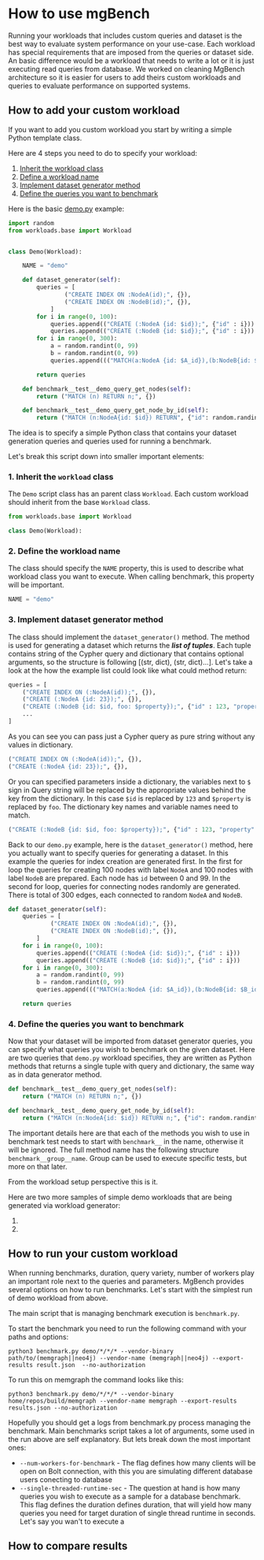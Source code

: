 # How to use mgBench

Running your workloads that includes custom queries and dataset is the best way to evaluate system performance on your use-case. Each workload has special requirements that are imposed from the queries or dataset side. An basic difference would be a workload that needs to write a lot or it is just executing read queries from database.
We worked on cleaning MgBench architecture so it is easier for users to add theirs custom workloads and queries to evaluate performance on supported systems.

## How to add your custom workload

If you want to add you custom workload you start by writing a simple Python template class.

Here are 4 steps you need to do to specify your workload:

1. [Inherit the workload class](#1-inherit-the-workload-class)
2. [Define a workload name](#2-define-the-workload-name)
3. [Implement dataset generator method](#3-implement-dataset-generator-method)
4. [Define the queries you want to benchmark](#4-define-the-queries-you-want-to-benchmark)

Here is the basic [demo.py](https://github.com/memgraph/memgraph/blob/master/tests/mgbench/workloads/demo.py) example:

```python
import random
from workloads.base import Workload


class Demo(Workload):

    NAME = "demo"

    def dataset_generator(self):
        queries = [
                ("CREATE INDEX ON :NodeA(id);", {}),
                ("CREATE INDEX ON :NodeB(id);", {}),
            ]
        for i in range(0, 100):
            queries.append(("CREATE (:NodeA {id: $id});", {"id" : i}))
            queries.append(("CREATE (:NodeB {id: $id});", {"id" : i}))
        for i in range(0, 300):
            a = random.randint(0, 99)
            b = random.randint(0, 99)
            queries.append((("MATCH(a:NodeA {id: $A_id}),(b:NodeB{id: $B_id}) CREATE (a)-[:EDGE]->(b)"), {"A_id": a, "B_id" : b}))

        return queries

    def benchmark__test__demo_query_get_nodes(self):
        return ("MATCH (n) RETURN n;", {})

    def benchmark__test__demo_query_get_node_by_id(self):
        return ("MATCH (n:NodeA{id: $id}) RETURN", {"id": random.randint(0, 99)})

```

The idea is to specify a simple Python class that contains your dataset generation queries and queries used for running a benchmark.

Let's break this script down into smaller important elements:

### 1. Inherit the `workload` class
The `Demo` script class has an parent class `Workload`. Each custom workload should inherit from the base `Workload` class.

```python
from workloads.base import Workload

class Demo(Workload):
```

### 2. Define the workload name
The class should specify the `NAME` property, this is used to describe what workload class you want to execute. When calling benchmark, this property will be important.

```python
NAME = "demo"
```

### 3. Implement dataset generator method
The class should implement the `dataset_generator()` method. The method is used for generating a dataset which returns the ***list of tuples***.  Each tuple contains string of the Cypher query and dictionary that contains optional arguments, so the structure is following [(str, dict), (str, dict)...]. Let's take a look at the how the example list could look like what could method return:

```python
queries = [
    ("CREATE INDEX ON (:NodeA(id));", {}),
    ("CREATE (:NodeA {id: 23});", {}),
    ("CREATE (:NodeB {id: $id, foo: $property});", {"id" : 123, "property": "foo" }),
    ...
]
```
As you can see you can pass just a Cypher query as pure string without any values in dictionary.

```python
("CREATE INDEX ON (:NodeA(id));", {}),
("CREATE (:NodeA {id: 23});", {}),
```

Or you can specified parameters inside a dictionary, the variables next to `$` sign in Query string will be replaced by the appropriate values behind the key from the dictionary. In this case `$id` is replaced by `123` and `$property` is replaced by `foo`. The dictionary key names and variable names need to match.

```python
("CREATE (:NodeB {id: $id, foo: $property});", {"id" : 123, "property": "foo" })
```


Back to our `demo.py` example, here is the `dataset_generator()` method, here you actually want to specify queries for generating a dataset. In this example the queries for index creation are generated first. In the first for loop the queries for creating 100 nodes with label `NodeA` and 100 nodes with label `NodeB` are prepared. Each node has `id` between 0 and 99. In the second for loop, queries for connecting nodes randomly are generated. There is total of 300 edges, each connected to random `NodeA` and `NodeB`.

```python
def dataset_generator(self):
    queries = [
            ("CREATE INDEX ON :NodeA(id);", {}),
            ("CREATE INDEX ON :NodeB(id);", {}),
        ]
    for i in range(0, 100):
        queries.append(("CREATE (:NodeA {id: $id});", {"id" : i}))
        queries.append(("CREATE (:NodeB {id: $id});", {"id" : i}))
    for i in range(0, 300):
        a = random.randint(0, 99)
        b = random.randint(0, 99)
        queries.append((("MATCH(a:NodeA {id: $A_id}),(b:NodeB{id: $B_id}) CREATE (a)-[:EDGE]->(b)"), {"A_id": a, "B_id" : b}))

    return queries
```

### 4. Define the queries you want to benchmark

Now that your dataset will be imported from dataset generator queries, you can specify what queries you wish to benchmark on the given dataset. Here are two queries that `demo.py` workload specifies, they are written as Python methods that returns a single tuple with query and dictionary, the same way as in data generator method.

```python
def benchmark__test__demo_query_get_nodes(self):
    return ("MATCH (n) RETURN n;", {})

def benchmark__test__demo_query_get_node_by_id(self):
    return ("MATCH (n:NodeA{id: $id}) RETURN n;", {"id": random.randint(0, 99)})

```

The important details here are that each of the methods you wish to use in benchmark test needs to start with `benchmark__` in the name, otherwise it will be ignored.  The full method name has the following structure `benchmark__group__name`. Group can be used to execute specific tests, but more on that later.


From the workload setup perspective this is it.

Here are two more samples of simple demo workloads that are being generated via workload generator:

1.
2.


## How to run your custom workload

When running benchmarks, duration, query variety, number of workers play an important role next to the queries and parameters. MgBench provides several options on how to run benchmarks. Let's start with the simplest run of demo workload from above.

The main script that is managing benchmark execution is `benchmark.py`.

To start the benchmark you need to run the following command with your paths and options:

```python3 benchmark.py demo/*/*/* --vendor-binary path/to/(memgraph||neo4j) --vendor-name (memgraph||neo4j) --export-results result.json  --no-authorization```

To run this on memgraph the command looks like this:

```python3 benchmark.py demo/*/*/* --vendor-binary home/repos/build/memgraph --vendor-name memgraph --export-results results.json --no-authorization```

Hopefully you should get a logs from benchmark.py process managing the benchmark. Main benchmarks script takes a lot of arguments, some used in the run above are self explanatory. But lets break down the most important ones:

- `--num-workers-for-benchmark` - The flag defines how many clients will be open on Bolt connection, with this you are simulating different database users conecting to database
- `--single-threaded-runtime-sec` - The question at hand is how many queries you wish to execute as a sample for a database benchmark. This flag defines the duration defines duration, that will yield how many queries you need for target duration of single thread runtime in seconds. Let's say you wan't to execute a



## How to compare results
